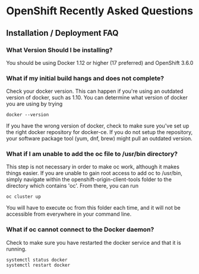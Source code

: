 # OpenShift Recently Asked Questions

## Installation / Deployment FAQ

### What Version Should I be installing?

You should be using Docker 1.12 or higher (17 preferred) and OpenShift 3.6.0 

### What if my initial build hangs and does not complete?

Check your docker version. This can happen if you're using an outdated version of docker, such as 1.10. You can determine what version of docker you are using by trying 

```
docker --version
```

If you have the wrong version of docker, check to make sure you've set up the right docker repository for docker-ce. If you do not setup the repository, your software package tool (yum, dnf, brew) might pull an outdated version.

### What if I am unable to add the oc file to /usr/bin directory?

This step is not necessary in order to make oc work, although it makes things easier. If you are unable to gain root access to add oc to /usr/bin, simply navigate within the openshift-origin-client-tools folder to the directory which contains 'oc'. From there, you can run 

```
oc cluster up 
```

You will have to execute oc from this folder each time, and it will not be accessible from everywhere in your command line.

### What if oc cannot connect to the Docker daemon?

Check to make sure you have restarted the docker service and that it is running. 

```
systemctl status docker
systemctl restart docker
```
